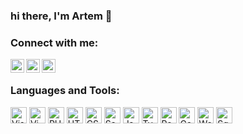 ### hi there, I'm Artem 👋

### Connect with me:

[<img align="left" alt="Website" width="22px" src="https://cdn.jsdelivr.net/npm/simple-icons@v3/icons/safari.svg" />][website]
[<img align="left" alt="LinkedIn" width="22px" src="https://cdn.jsdelivr.net/npm/simple-icons@v3/icons/linkedin.svg" />][linkedin]
[<img align="left" alt="LinkedIn" width="22px" src="https://cdn.jsdelivr.net/npm/simple-icons@v3/icons/strava.svg" />][strava]

<br />

### Languages and Tools:

<img alt="Visual Studio Code" width="26px" src="https://cdn.jsdelivr.net/npm/simple-icons@v3/icons/visualstudiocode.svg" />
<img alt="Vim" width="26px" src="https://cdn.jsdelivr.net/npm/simple-icons@v3/icons/vim.svg" />
<img alt="PHP" width="26px" src="https://cdn.jsdelivr.net/npm/simple-icons@v3/icons/php.svg" />
<img alt="HTML" width="26px" src="https://cdn.jsdelivr.net/npm/simple-icons@v3/icons/html5.svg" />
<img alt="CSS" width="26px" src="https://cdn.jsdelivr.net/npm/simple-icons@v3/icons/css3.svg" />
<img alt="Sass" width="26px" src="https://cdn.jsdelivr.net/npm/simple-icons@v3/icons/sass.svg" />
<img alt="JavaScript" width="26px" src="https://cdn.jsdelivr.net/npm/simple-icons@v3/icons/javascript.svg" />
<img alt="TypeScript" width="26px" src="https://cdn.jsdelivr.net/npm/simple-icons@v3/icons/typescript.svg" />
<img alt="React" width="26px" src="https://cdn.jsdelivr.net/npm/simple-icons@v3/icons/react.svg" />
<img alt="Gatsby" width="26px" src="https://cdn.jsdelivr.net/npm/simple-icons@v3/icons/gatsby.svg" />
<img alt="WordPress" width="26px" src="https://cdn.jsdelivr.net/npm/simple-icons@v3/icons/wordpress.svg" />
<img alt="Squarespace" width="26px" src="https://cdn.jsdelivr.net/npm/simple-icons@v3/icons/squarespace.svg" />

<br />
<br />

[website]: http://artemparshakov.com
[linkedin]: https://www.linkedin.com/in/artemparshakov
[strava]: https://strava.com/athletes/57816918
